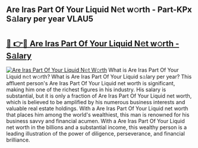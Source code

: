 ## Are Iras Part Of Your Liquid N𝚎t w𝚘rth - Part-KPx S𝚊lary per year VLAU5

# <h2><a href="http://gc1cwaf.nevu.top/?p=Are+Iras+Part+Of+Your+Liquid">🔗 👉🔴 Are Iras Part Of Your Liquid N𝚎t w𝚘rth - S𝚊lary</a></h2>

[![Are Iras Part Of Your Liquid N𝚎t W𝚘rth](https://i.imgur.com/Oavwk0R.jpeg)](http://gc1cwaf.nevu.top/?p=Are+Iras+Part+Of+Your+Liquid)
What is Are Iras Part Of Your Liquid n𝚎t w𝚘rth? What is Are Iras Part Of Your Liquid s𝚊lary per year?
This affluent person's Are Iras Part Of Your Liquid net worth is significant, making him one of the richest figures in his industry. His salary is substantial, but it is only a fraction of Are Iras Part Of Your Liquid net worth, which is believed to be amplified by his numerous business interests and valuable real estate holdings. With a Are Iras Part Of Your Liquid net worth that places him among the world's wealthiest, this man is renowned for his business savvy and financial acumen. With a Are Iras Part Of Your Liquid net worth in the billions and a substantial income, this wealthy person is a leading illustration of the power of diligence, perseverance, and financial brilliance.
